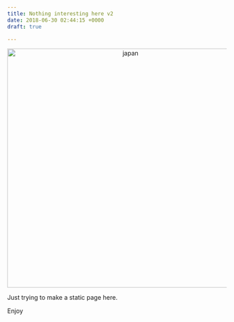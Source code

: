 ```yaml
---
title: Nothing interesting here v2
date: 2018-06-30 02:44:15 +0000
draft: true

---
```

<html>
<body>
<div align="center">
<img src="/images/city.jpg" class="image main" alt="japan" width="550">
</div>
</body>
</html>

Just trying to make a static page here.

Enjoy